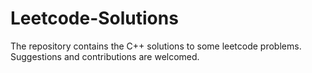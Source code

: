 # Leetcode-Solutions
The repository contains the C++ solutions to some leetcode problems. Suggestions and contributions are welcomed. 
